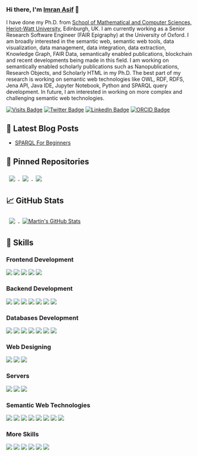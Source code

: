 ### Hi there, I'm [Imran Asif](https://imranasif48.github.io/ImranAsif48/) 👋

I have done my Ph.D. from [School of Mathematical and Computer Sciences, Heriot-Watt University](https://www.hw.ac.uk/uk/schools/mathematical-computer-sciences.htm), Edinburgh, UK. I am currently working as a Senior Research Software Engineer (FAIR Epigraphy) at the University of Oxford. I am broadly interested in the semantic web, semantic web tools, data visualization, data management, data integration, data extraction, Knowledge Graph, FAIR Data, semantically enabled publications, blockchain and recent developments being made in this field. I am working on semantically enabled scholarly publications such as Nanopublications, Research Objects, and Scholarly HTML in my Ph.D. The best part of my research is working on semantic web technologies like OWL, RDF, RDFS, Jena API, Java IDE, Jupyter Notebook, Python and SPARQL query development. In future, I am interested in working on more complex and challenging semantic web technologies.

[![Visits Badge](https://badges.pufler.dev/visits/imranasif87/imranasif87)](https://github.com/imranasif87) [![Twitter Badge](https://img.shields.io/badge/Twitter-Profile-informational?style=flat&logo=twitter&logoColor=white&color=1CA2F1)](https://twitter.com/imranasif87) [![LinkedIn Badge](https://img.shields.io/badge/LinkedIn-Profile-informational?style=flat&logo=linkedin&logoColor=white&color=0D76A8)](https://www.linkedin.com/in/imran-asif-phd/) [![ORCID Badge](https://img.shields.io/badge/ORCID-Profile-informational?style=flat&logo=orcid&logoColor=white&color=1CA2F1)](https://orcid.org/0000-0002-1144-6265)

## 📝 Latest Blog Posts
- [SPARQL For Beginners](http://www.macs.hw.ac.uk/SWeL/author/ia48/)

## 📌 Pinned Repositories
<a href="https://github.com/imranasif87/chatApp">
  <img align="center" style="margin:0.5rem" src="https://github-readme-stats.vercel.app/api/pin/?username=imranasif87&repo=chatApp&title_color=ffffff&text_color=c9cacc&icon_color=4AB197&bg_color=1A2B34" />
</a>

<a href="https://github.com/imranasif87/covid19_Tracker">
  <img align="center" style="margin:0.5rem" src="https://github-readme-stats.vercel.app/api/pin/?username=imranasif87&repo=covid19_Tracker&title_color=ffffff&text_color=c9cacc&icon_color=4AB197&bg_color=1A2B34" />
</a>

<a href="https://github.com/imranasif87/EmployeeTrackerApp">
  <img align="center" style="margin:0.5rem" src="https://github-readme-stats.vercel.app/api/pin/?username=imranasif87&repo=EmployeeTrackerApp&title_color=ffffff&text_color=c9cacc&icon_color=4AB197&bg_color=1A2B34" />
</a>

## &#x1f4c8; GitHub Stats
<a href="https://github.com/imranasif87">
  <img align="center" style="margin:0.5rem" src="https://github-readme-stats.vercel.app/api/top-langs/?username=imranasif87&hide=html,css&title_color=ffffff&text_color=c9cacc&icon_color=4AB197&bg_color=1A2B34" />
</a>

<a href="https://github.com/imranasif87">
  <img align="center" style="margin:0.5rem" src="https://github-readme-stats.vercel.app/api?username=imranasif87&show_icons=true&line_height=27&count_private=true&title_color=ffffff&text_color=c9cacc&icon_color=4AB097&bg_color=1A2B34" alt="Martin's GitHub Stats" />
</a>

## 💼 Skills
### Frontend Development
![](https://img.shields.io/badge/Code-JavaScript-informational?style=flat&logo=JavaScript&logoColor=white&color=4AB197)
![](https://img.shields.io/badge/Code-JQuery-informational?style=flat&logo=jquery&logoColor=white&color=4AB197) 
![](https://img.shields.io/badge/Code-Angular-informational?style=flat&logo=angular&logoColor=white&color=4AB197) 
![](https://img.shields.io/badge/Code-React-informational?style=flat&logo=react&logoColor=white&color=4AB197) 
![](https://img.shields.io/badge/Code-Vue.Js-informational?style=flat&logo=vuedotjs&logoColor=white&color=4AB197) 

### Backend Development
![](https://img.shields.io/badge/Code-Java-informational?style=flat&logo=Java&logoColor=white&color=4AB197)
![](https://img.shields.io/badge/Code-CSharp-informational?style=flat&logo=c-sharp&logoColor=white&color=4AB197)
![](https://img.shields.io/badge/Code-VB.NET-informational?style=flat&logo=VB.NET-5C2D91&logoColor=white&color=4AB197)
![](https://img.shields.io/badge/Code-.NET-informational?style=flat&logo=.net&logoColor=white&color=4AB197)
![](https://img.shields.io/badge/Code-PHP-informational?style=flat&logo=php&logoColor=white&color=4AB197)
![](https://img.shields.io/badge/Code-Python-informational?style=flat&logo=python&logoColor=white&color=4AB197)
![](https://img.shields.io/badge/Code-C++-informational?style=flat&logo=c%2B%2B&&logoColor=white&color=4AB197)

### Databases Development
![](https://img.shields.io/badge/Database-MSSQL-informational?style=flat&logo=microsoft-sql-server&logoColor=white&color=4AB197)
![](https://img.shields.io/badge/Database-MongoDB-informational?style=flat&logo=MongoDB&logoColor=white&color=4AB197)
![](https://img.shields.io/badge/Database-MySQL-informational?style=flat&logo=MySQL&logoColor=white&color=4AB197)
![](https://img.shields.io/badge/Database-Neo4J-informational?style=flat&logo=neo4j&logoColor=white&color=4AB197)
![](https://img.shields.io/badge/Database-SQLite-informational?style=flat&logo=sqlite&logoColor=white&color=4AB197)
![](https://img.shields.io/badge/Database-Postgres-informational?style=flat&logo=postgresql&logoColor=white&color=4AB197)
![](https://img.shields.io/badge/Database-Cassandra-informational?style=flat&logo=cassandra&logoColor=white&color=4AB197)

### Web Designing
![](https://img.shields.io/badge/Style-CSS-informational?style=flat&logo=css3&logoColor=white&color=4AB197)
![](https://img.shields.io/badge/Style-Bootstrap-informational?style=flat&logo=bootstrap&logoColor=white&color=4AB197) 
![](https://img.shields.io/badge/Style-MDB-informational?style=flat&logo=mdbootstrap&logoColor=white&color=4AB197)  

### Servers
![](https://img.shields.io/badge/Server-Tomcat-informational?style=flat&logo=apache&logoColor=white&color=4AB197)
![](https://img.shields.io/badge/Server-IIS-informational?style=flat&logo=iis&logoColor=white&color=4AB197)
![](https://img.shields.io/badge/Server-Node.js-informational?style=flat&logo=node.js&logoColor=white&color=4AB197)

### Semantic Web Technologies
![](https://img.shields.io/badge/W3C-RDF-informational?style=flat&logo=rdf&logoColor=white&color=4AB197)
![](https://img.shields.io/badge/W3C-SPARQL-informational?style=flat&logo=SPARQL&logoColor=white&color=4AB197)
![](https://img.shields.io/badge/W3C-JSON_LD-informational?style=flat&logo=JSON-LD&logoColor=white&color=4AB197)
![](https://img.shields.io/badge/Tools-GraphDB-informational?style=flat&logo=Graphdb&logoColor=white&color=4AB197)
![](https://img.shields.io/badge/Tools-Jena_Fuseki_Server-informational?style=flat&logo=fuseki&logoColor=white&color=4AB197)
![](https://img.shields.io/badge/Tools-Protege-informational?style=flat&logo=Protege&logoColor=white&color=4AB197)
![](https://img.shields.io/badge/Library-Jena_API-informational?style=flat&logo=fuseki&logoColor=white&color=4AB197)
![](https://img.shields.io/badge/Library-RDF4J-informational?style=flat&logo=fuseki&logoColor=white&color=4AB197)

### More Skills
![](https://img.shields.io/badge/Tools-Jupyter-informational?style=flat&logo=jupyter&logoColor=white&color=4AB197)
![](https://img.shields.io/badge/Tools-Docker-informational?style=flat&logo=docker&logoColor=white&color=4AB197)
![](https://img.shields.io/badge/Tools-NPM-informational?style=flat&logo=npm&logoColor=white&color=4AB197)
![](https://img.shields.io/badge/Tools-Postman-informational?style=flat&logo=Postman&logoColor=white&color=4AB197)
![](https://img.shields.io/badge/Tools-GitHub-informational?style=flat&logo=GitHub&logoColor=white&color=4AB197)
![](https://img.shields.io/badge/Tools-GitLab-informational?style=flat&logo=GitLab&logoColor=white&color=4AB197)

